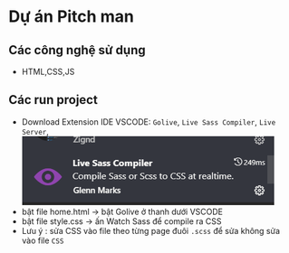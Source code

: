 # Dự án Pitch man

## Các công nghệ sử dụng 
- HTML,CSS,JS

## Các run project

- Download Extension IDE VSCODE: `Golive`,  `Live Sass Compiler`,  `Live Server`,
![Live Sass Compiler](image.png)
- bật file home.html -> bật Golive ở thanh dưới VSCODE
- bật file style.css -> ấn Watch Sass để compile ra CSS 
- Lưu ý : sửa CSS vào file theo từng page đuôi `.scss` để sửa không sửa vào file `CSS`